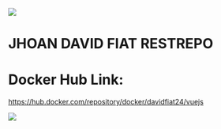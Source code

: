 ![](https://i.imgur.com/Lb4kT6f.png)
# JHOAN DAVID FIAT RESTREPO
# Docker Hub Link:
https://hub.docker.com/repository/docker/davidfiat24/vuejs

![](https://i.imgur.com/56931m4.png)
